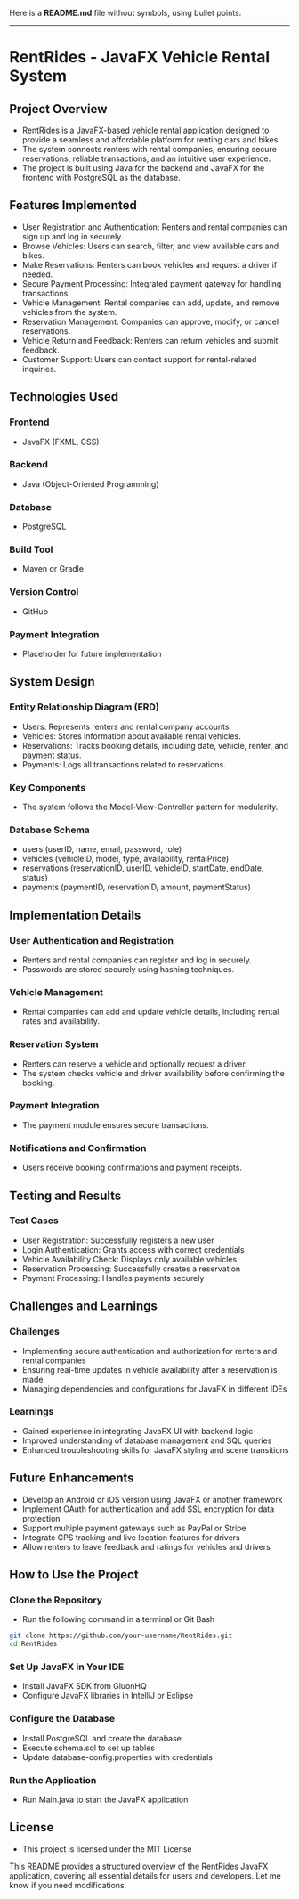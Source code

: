 Here is a **README.md** file without symbols, using bullet points:  

---

# RentRides - JavaFX Vehicle Rental System  

## Project Overview  
- RentRides is a JavaFX-based vehicle rental application designed to provide a seamless and affordable platform for renting cars and bikes.  
- The system connects renters with rental companies, ensuring secure reservations, reliable transactions, and an intuitive user experience.  
- The project is built using Java for the backend and JavaFX for the frontend with PostgreSQL as the database.  

## Features Implemented  
- User Registration and Authentication: Renters and rental companies can sign up and log in securely.  
- Browse Vehicles: Users can search, filter, and view available cars and bikes.  
- Make Reservations: Renters can book vehicles and request a driver if needed.  
- Secure Payment Processing: Integrated payment gateway for handling transactions.  
- Vehicle Management: Rental companies can add, update, and remove vehicles from the system.  
- Reservation Management: Companies can approve, modify, or cancel reservations.  
- Vehicle Return and Feedback: Renters can return vehicles and submit feedback.  
- Customer Support: Users can contact support for rental-related inquiries.  

## Technologies Used  

### Frontend  
- JavaFX (FXML, CSS)  

### Backend  
- Java (Object-Oriented Programming)  

### Database  
- PostgreSQL  

### Build Tool  
- Maven or Gradle  

### Version Control  
- GitHub  

### Payment Integration  
- Placeholder for future implementation  

## System Design  

### Entity Relationship Diagram (ERD)  
- Users: Represents renters and rental company accounts.  
- Vehicles: Stores information about available rental vehicles.  
- Reservations: Tracks booking details, including date, vehicle, renter, and payment status.  
- Payments: Logs all transactions related to reservations.  

### Key Components  
- The system follows the Model-View-Controller pattern for modularity.  

### Database Schema  
- users (userID, name, email, password, role)  
- vehicles (vehicleID, model, type, availability, rentalPrice)  
- reservations (reservationID, userID, vehicleID, startDate, endDate, status)  
- payments (paymentID, reservationID, amount, paymentStatus)  

## Implementation Details  

### User Authentication and Registration  
- Renters and rental companies can register and log in securely.  
- Passwords are stored securely using hashing techniques.  

### Vehicle Management  
- Rental companies can add and update vehicle details, including rental rates and availability.  

### Reservation System  
- Renters can reserve a vehicle and optionally request a driver.  
- The system checks vehicle and driver availability before confirming the booking.  

### Payment Integration  
- The payment module ensures secure transactions.  

### Notifications and Confirmation  
- Users receive booking confirmations and payment receipts.  

## Testing and Results  

### Test Cases  
- User Registration: Successfully registers a new user  
- Login Authentication: Grants access with correct credentials  
- Vehicle Availability Check: Displays only available vehicles  
- Reservation Processing: Successfully creates a reservation  
- Payment Processing: Handles payments securely  

## Challenges and Learnings  

### Challenges  
- Implementing secure authentication and authorization for renters and rental companies  
- Ensuring real-time updates in vehicle availability after a reservation is made  
- Managing dependencies and configurations for JavaFX in different IDEs  

### Learnings  
- Gained experience in integrating JavaFX UI with backend logic  
- Improved understanding of database management and SQL queries  
- Enhanced troubleshooting skills for JavaFX styling and scene transitions  

## Future Enhancements  
- Develop an Android or iOS version using JavaFX or another framework  
- Implement OAuth for authentication and add SSL encryption for data protection  
- Support multiple payment gateways such as PayPal or Stripe  
- Integrate GPS tracking and live location features for drivers  
- Allow renters to leave feedback and ratings for vehicles and drivers  

## How to Use the Project  

### Clone the Repository  
- Run the following command in a terminal or Git Bash  
```bash
git clone https://github.com/your-username/RentRides.git
cd RentRides
```

### Set Up JavaFX in Your IDE  
- Install JavaFX SDK from GluonHQ  
- Configure JavaFX libraries in IntelliJ or Eclipse  

### Configure the Database  
- Install PostgreSQL and create the database  
- Execute schema.sql to set up tables  
- Update database-config.properties with credentials  

### Run the Application  
- Run Main.java to start the JavaFX application  

## License  
- This project is licensed under the MIT License  

This README provides a structured overview of the RentRides JavaFX application, covering all essential details for users and developers. Let me know if you need modifications.
